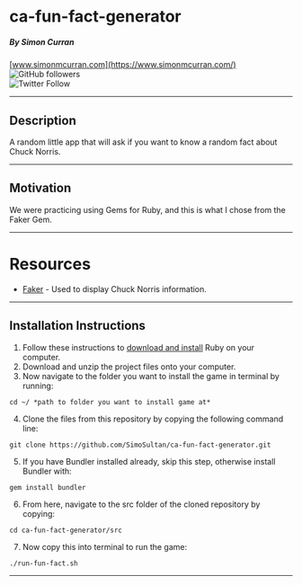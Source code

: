 # ca-fun-fact-generator
##### By Simon Curran

[www.simonmcurran.com](https://www.simonmcurran.com/)   
![GitHub followers](https://img.shields.io/github/followers/SimoSultan?style=social)  
![Twitter Follow](https://img.shields.io/twitter/follow/simo_sultan?style=social)

---

## Description

A random little app that will ask if you want to know a random fact about Chuck Norris.


---


## Motivation

We were practicing using Gems for Ruby, and this is what I chose from the Faker Gem.


---


# Resources

* [Faker](https://github.com/faker-ruby/faker) - Used to display Chuck Norris information.


---


## Installation Instructions

1. Follow these instructions to [download and install](https://www.ruby-lang.org/en/documentation/installation/) Ruby on your computer. 
2. Download and unzip the project files onto your computer. 
3. Now navigate to the folder you want to install the game in terminal by running:
```
cd ~/ *path to folder you want to install game at*
```
4. Clone the files from this repository by copying the following command line:
```
git clone https://github.com/SimoSultan/ca-fun-fact-generator.git
```
5. If you have Bundler installed already, skip this step, otherwise install Bundler with:
```
gem install bundler
```
6. From here, navigate to the src folder of the cloned repository by copying:
```
cd ca-fun-fact-generator/src
```
7. Now copy this into terminal to run the game:
```
./run-fun-fact.sh
```


---